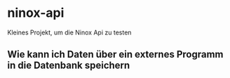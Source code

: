 # ninox-api
Kleines Projekt, um die Ninox Api zu testen

## Wie kann ich Daten über ein externes Programm in die Datenbank speichern
